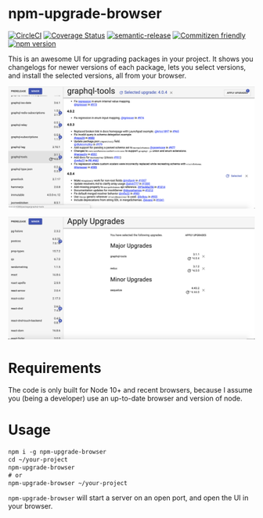 # npm-upgrade-browser

[![CircleCI](https://circleci.com/gh/jedwards1211/npm-upgrade-browser.svg?style=svg)](https://circleci.com/gh/jedwards1211/npm-upgrade-browser)
[![Coverage Status](https://codecov.io/gh/jedwards1211/npm-upgrade-browser/branch/master/graph/badge.svg)](https://codecov.io/gh/jedwards1211/npm-upgrade-browser)
[![semantic-release](https://img.shields.io/badge/%20%20%F0%9F%93%A6%F0%9F%9A%80-semantic--release-e10079.svg)](https://github.com/semantic-release/semantic-release)
[![Commitizen friendly](https://img.shields.io/badge/commitizen-friendly-brightgreen.svg)](http://commitizen.github.io/cz-cli/)
[![npm version](https://badge.fury.io/js/npm-upgrade-browser.svg)](https://badge.fury.io/js/npm-upgrade-browser)

This is an awesome UI for upgrading packages in your project. It shows you changelogs for newer versions of each package, lets you select versions, and install the selected versions, all from your browser.

![Package View Screenshot](/screenshots/package-view.png)

![Apply Upgrades View screenshot](/screenshots/apply-upgrades-view.png)

# Requirements

The code is only built for Node 10+ and recent browsers, because I assume you
(being a developer) use an up-to-date browser and version of node.

# Usage

```
npm i -g npm-upgrade-browser
cd ~/your-project
npm-upgrade-browser
# or
npm-upgrade-browser ~/your-project
```

`npm-upgrade-browser` will start a server on an open port, and open the UI in your
browser.
